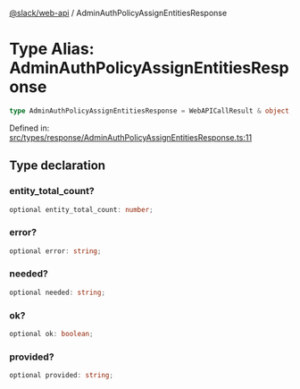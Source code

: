 [@slack/web-api](../index.md) / AdminAuthPolicyAssignEntitiesResponse

# Type Alias: AdminAuthPolicyAssignEntitiesResponse

```ts
type AdminAuthPolicyAssignEntitiesResponse = WebAPICallResult & object;
```

Defined in: [src/types/response/AdminAuthPolicyAssignEntitiesResponse.ts:11](https://github.com/slackapi/node-slack-sdk/blob/main/packages/web-api/src/types/response/AdminAuthPolicyAssignEntitiesResponse.ts#L11)

## Type declaration

### entity\_total\_count?

```ts
optional entity_total_count: number;
```

### error?

```ts
optional error: string;
```

### needed?

```ts
optional needed: string;
```

### ok?

```ts
optional ok: boolean;
```

### provided?

```ts
optional provided: string;
```
